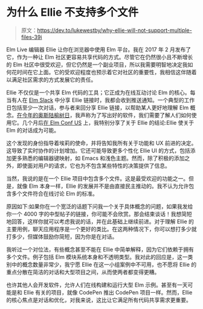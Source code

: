 # 为什么 Ellie 不支持多个文件

> 原文：<https://dev.to/lukewestby/why-ellie-will-not-support-multiple-files-39i>

Elm Live 编辑器 Ellie 让你在浏览器中使用 Elm 平台。我在 2017 年 2 月发布了它，作为一种让 Elm 社区更容易共享代码的方式。尽管它在仍然很小且不断增长的 Elm 社区中很受欢迎，但它仍然是一个副业项目，所以我需要明智地决定我如何花时间在它上面。它的受欢迎程度也预示着它对社区的重要性，我相信这伴随着以满足社区需求的方式发展它的责任。

Ellie 不仅仅是一个共享 Elm 代码的工具；它正成为在线互动讨论 Elm 的核心。每当有人在 [Elm Slack](http://elmlang.herokuapp.com) 中分享 Ellie 链接时，我都会收到推送通知。一个典型的工作日包括至少一次对话，参与者来回分享 Ellie 链接，以帮助某人更好地理解 Elm 概念。[在今年的奥斯陆榆树日](https://www.youtube.com/watch?v=GwmVELtQnOI&t=1689s)，我声称为了写出好的软件，我们需要了解人们如何使用它。几个月后[在 Elm Conf US](https://www.youtube.com/watch?v=gNWx-zWxUd4) 上，我特别分享了关于 Ellie 的结论:Ellie 使关于 Elm 的对话成为可能。

这个发现的身份指导着埃莉的使命，并将告知我所有关于功能和 UX 前进的决定。这导致了实时协作的计划增加。它还可能导致更多个性化 Ellie UI 的方式，包括添加更多熟悉的编辑器键映射，如 Emacs 和浅色主题。然而，除了积极的添加之外，即使面对用户的请求，它也为不包含某些特性的决策提供了信息。

当然，我说的是在一个 Ellie 项目中包含多个文件。这是最受欢迎的功能之一。但是，就像 Elm 本身一样，Ellie 的发展并不是由直接民主推动的。我不认为允许包含多个文件符合在线讨论 Elm 的标准。

原因如下:如果你在一个宽泛的话题下问我一个关于具体概念的问题，如果我发给你一个 4000 字的中型帖子的链接，你可能不会欣赏。那会结束谈话！我想简短地回答，这样你就可以考虑我说的话，并在此基础上继续前进。对于理解 Ellie 的主要用例，聊天应用程序是一个更好的类比。在这两种情况下，你可以想打多少就打多少，但媒体鼓励你简短，因为你是在对话。

我听过一个对位法，有些概念甚至不能在 Ellie 中简单解释，因为它们依赖于拥有多个文件。例子包括 Elm 模块系统本身和不透明类型。我对此的回应是，这一类别中的概念数量非常少，我宁愿 Ellie 在这一小组案例中不可用，也不愿将 Ellie 的重点分散在简洁的对话和大型项目之间，从而使两者都变得更糟。

也许其他人会开发软件，允许人们在线构建和运行大型 Elm 示例。甚至有一天可能是和 Ellie 有关的项目，就像 CodePen 推出 CodePen 项目一样。然而，Ellie 的核心焦点是对话和优化，对我来说，这比让它满足所有代码共享需求更重要。